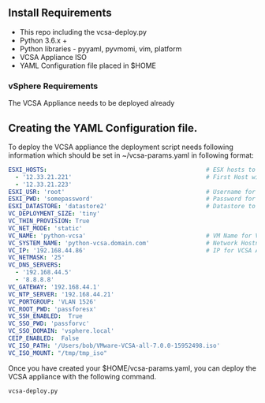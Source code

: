 ## Install Requirements

- This repo including the vcsa-deploy.py
- Python 3.6.x +
- Python libraries - pyyaml, pyvmomi, vim, platform
- VCSA Appliance ISO
- YAML Configuration file placed in $HOME

### vSphere Requirements

The VCSA Appliance needs to be deployed already

## Creating the YAML Configuration file.

To deploy the VCSA appliance the deployment script needs following information which should be set in ~/vcsa-params.yaml in following format:

``` yaml
ESXI_HOSTS:                                             # ESX hosts to be managed by VCSA
  - '12.33.21.221'                                      # First Host will have VCSA deployed onto it.
  - '12.33.21.223'
ESXI_USR: 'root'                                        # Username for all ESXi hosts
ESXI_PWD: 'somepassword'                                # Password for all ESXi hosts
ESXI_DATASTORE: 'datastore2'                            # Datastore to deploy VCSA VM onto
VC_DEPLOYMENT_SIZE: 'tiny'
VC_THIN_PROVISION: True
VC_NET_MODE: 'static'
VC_NAME: 'python-vcsa'                                  # VM Name for VCSA Appliance
VC_SYSTEM_NAME: 'python-vcsa.domain.com'                # Network Hostname
VC_IP: '192.168.44.86'                                  # IP for VCSA Appliance
VC_NETMASK: '25'
VC_DNS_SERVERS:
  - '192.168.44.5'
  - '8.8.8.8'
VC_GATEWAY: '192.168.44.1'
VC_NTP_SERVER: '192.168.44.21'
VC_PORTGROUP: 'VLAN 1526'
VC_ROOT_PWD: 'passforesx'
VC_SSH_ENABLED:  True
VC_SSO_PWD: 'passforvc'
VC_SSO_DOMAIN: 'vsphere.local'
CEIP_ENABLED:  False
VC_ISO_PATH: '/Users/bob/VMware-VCSA-all-7.0.0-15952498.iso'
VC_ISO_MOUNT: "/tmp/tmp_iso"
```


Once you have created your $HOME/vcsa-params.yaml, you can deploy the VCSA appliance with the following command.

```shell
vcsa-deploy.py
```
